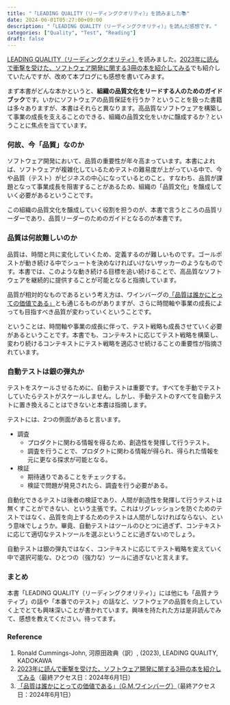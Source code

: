 ```yaml
---
title: "「LEADING QUALITY（リーディングクオリティ）」を読みました📚"
date: 2024-06-01T05:27:00+09:00
description: "「LEADING QUALITY（リーディングクオリティ）」を読んだ感想です。"
categories: ["Quality", "Test", "Reading"]
draft: false
---
```


[LEADING QUALITY（リーディングクオリティ）](https://www.kadokawa.co.jp/product/302309001510/)を読みました。[2023年に読んで衝撃を受けた、ソフトウェア開発に関する3冊の本を紹介してみる](https://creators-note.chatwork.com/entry/books-that-impacted-me-in-2023)でも紹介していたんですが、改めて本ブログにも感想を書いてみます。

まず本書がどんな本かというと、**組織の品質文化をリードする人のためのガイドブック**です。いかにソフトウェアの品質保証を行うか？ということを扱った書籍は多々ありますが、本書はそれらと異なります。高品質なソフトウェアを構築して事業の成長を支えることのできる、組織の品質文化をいかに醸成するか？ということに焦点を当てています。

### 何故、今「品質」なのか

ソフトウェア開発において、品質の重要性が年々高まっています。本書によれば、ソフトウェアが複雑化しているためテストの難易度が上がっている中で、今や品質（テスト）がビジネスの中心になっているとのこと。すなわち、品質が課題となって事業成長を阻害することがあるため、組織の「品質文化」を醸成していく必要があるということです。

この組織の品質文化を醸成していく役割を担うのが、本書で言うところの品質リーダーであり、品質リーダーのためのガイドとなるのが本書です。

### 品質は何故難しいのか

品質は、時間と共に変化していくため、定義するのが難しいものです。ゴールポストが動き続ける中でシュートを決めなければいけないサッカーのようなものです。本書では、このような動き続ける目標を追い続けることで、高品質なソフトウェアを継続的に提供することが可能となると指摘しています。

品質が相対的なものであるという考え方は、ワインバーグの[「品質は誰かにとっての価値である」](https://okuzawats.com/blog/what-weinburg-says-about-quality/)とも通じるものがありますが、さらに時間軸や事業の成長によっても目指すべき品質が変わっていくということです。

ということは、時間軸や事業の成長に伴って、テスト戦略も成長させていく必要があるということです。本書でも、コンテキストに応じてテスト戦略を構築し、変わり続けるコンテキストにテスト戦略を適応させ続けることの重要性が指摘されています。

### 自動テストは銀の弾丸か

テストをスケールさせるために、自動テストは重要です。すべてを手動でテストしていたらテストがスケールしません。しかし、手動テストのすべてを自動テストに置き換えることはできないと本書は指摘します。

テストには、2つの側面があると言います。

- 調査
  - プロダクトに関わる情報を得るため、創造性を発揮して行うテスト。
  - 調査を行うことで、プロダクトに関わる情報が得られ、得られた情報を元に更なる探求が可能となる。
- 検証
  - 期待通りであることをチェックする。
  - 検証で問題が発見されたら、調査を行う必要がある。

自動化できるテストは後者の検証であり、人間が創造性を発揮して行うテストは無くすことができない、という主張です。これはリグレッションを防ぐためのテストではなく、品質を向上するためのテストは人間がしなければならない、という意味でしょうか。畢竟、自動テストはツールのひとつに過ぎず、コンテキストに応じて適切なテストツールを選ぶということに過ぎないのでしょう。

自動テストは銀の弾丸ではなく、コンテキストに応じてテスト戦略を変えていく中で選択可能な、ひとつの（強力な）ツールに過ぎないと言えます。

### まとめ

本書「LEADING QUALITY（リーディングクオリティ）」には他にも「品質ナラティブ」の話や「本番でのテスト」の話など、ソフトウェアの品質を向上していく上でとても興味深いことが書かれています。興味を持たれた方は是非読んでみて、感想を教えてください。待ってます。

### Reference

1. Ronald Cummings-John, 河原田政典（訳）, (2023), LEADING QUALITY, KADOKAWA
2. [2023年に読んで衝撃を受けた、ソフトウェア開発に関する3冊の本を紹介してみる](https://creators-note.chatwork.com/entry/books-that-impacted-me-in-2023)（最終アクセス日：2024年6月1日）
3. [「品質は誰かにとっての価値である」（G.M.ワインバーグ）](https://okuzawats.com/blog/what-weinburg-says-about-quality/)（最終アクセス日：2024年6月1日）
